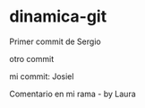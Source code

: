 # dinamica-git

Primer commit de Sergio


otro commit


mi commit: Josiel 

Comentario en mi rama - by Laura